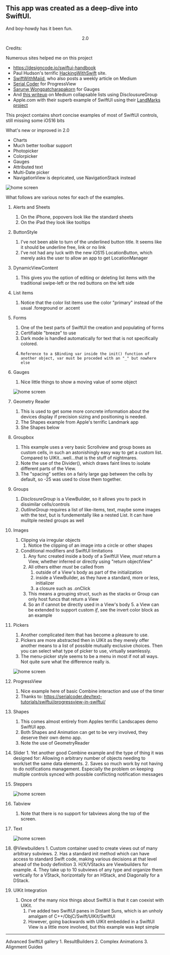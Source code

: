 <?xml version="1.0" encoding="UTF-8"?> <!DOCTYPE plist PUBLIC "-//Apple//DTD PLIST 1.0//EN" "http://www.apple.com/DTDs/PropertyList-1.0.dtd"> <plist version="1.0"> <array/> </plist>


## This app was created as a deep-dive into SwiftUI.

 

And boy-howdy has it been fun.

  

<p  align="center">
2.0
</p>

  
Credits: 

Numerous sites helped me on this project
 - https://designcode.io/swiftui-handbook
 - Paul Hudson's terrific [HackingWithSwift](https://www.hackingwithswift.com) site.
 - [SwiftWithMajid](https://swiftwithmajid.com), who also posts a weekly article on Medium
 - [Serial Coder](https://serialcoder.dev/text-tutorials/swiftui/progressview-in-swiftui/) for ProgressView
 - [Sarunw Wongpatcharapakorn](https://sarunw.com/posts/swiftui-gauge/) for Gauges
 - And [this writeup](https://alfianlosari.medium.com/building-expandable-list-with-outlinegroup-disclosuregroup-in-swiftui-2-0-aa9dda14bbab) on Medium collapsable lists using DisclousureGroup
 - Apple.com with their superb example of SwiftUI using their [LandMarks project](https://developer.apple.com/tutorials/swiftui)

This project contains short concise examples of most of SwiftUI controls, still missing some iOS16 bits

What's new or improved in 2.0

- Charts
- Much better toolbar support
- Photopicker 
- Colorpicker
- Gauges
- Attributed text
- Multi-Date picker
- NavigationView is depricated, use NavigationStack instead

![home screen](SwiftGalleryMainScreen.1.jpg) 

What follows are various notes for each of the examples.

 1. Alerts and Sheets
     1. On the iPhone, popovers look like the standard sheets
     2. On the iPad they look like tooltips
 2. ButtonStyle
     1. I've not been able to turn of the underlined button title. It seems like it should be underline free,  link or no link
     2. I've not had any luck with the new iOS15 LocationButton, which merely asks the user to allow  an app to get LocationManager
 3. DynamicViewContent
     1. This gives you the option of editing or deleting list items with the traditional swipe-left or the red buttons on the left side
 4. List items
     1. Notice that the color list items use the color "primary" instead of the usual .foreground or .accent
 5. Forms
     1.    One of the best parts of SwiftUI the creation and populating of forms
     2.    Certifiable "breeze" to use
     3.    Dark mode is handled automatically for text that is not specifically colored.
     4.     Reference to a $Binding var inside the init() function of another object, var must be proceded with an "_" but nowhere else
 6. Gauges
    1.  Nice little things to show a moving value of some object
    
    ![home screen](SwiftGalleryGauge.jpg) 

 6. Geometry Reader
     1.    This is used to get some more concrete information about the devices display if precision sizing and positioning is needed.
     2.    The Shapes example from Apple's terrific Landmark app
     3.    She Shapes below
 7. Groupbox
     1. This example uses a very basic Scrollview and group boxes as custom cells, in such an astonishingly easy way to get a custom list. Compared to UIKit...well...that is the stuff of nightmares.
     2. Note the use of the Divider(), which draws faint lines to isolate different parts of the View.
     3. The "spacing" settles on a fairly large gap between the cells by default, so -25 was used to close them together.
 8. Groups
    1. *DisclosureGroup* is a ViewBuilder, so it allows you to pack in dissimilar cells/controls
    2. *OutlineGroup* requires a list of like-items, text, maybe some images with the text, but is fundementally like a nested List. It can have mulitple nested groups as well 
3. Images
    1. Clipping via irregular objects
        1. Notice the clipping of an image into a circle or other shapes
    2. Conditional modifiers and SwiftUI limitations 
        1. Any func created inside a body of a SwiftUI View, *must* return a View, whether inferred or directly using "return objectView"
        2. All others either *must* be called from
            1.  outside of a View's body as part of the initialization 
            2. inside a ViewBuilder, as they have a standard, more or less, initializer
            3. a closure such as .onClick
        3. This means a grouping struct, such as the stacks or Group can only host funcs that return a View 
        4. So an if cannot be directly used in a View's body 
            5. a View can be extended to support custom *if*, see the  invert color block as an example
4. Pickers
    1. Another complicated item that has become a pleasure to use.
    2. Pickers are more abstracted then in UIKit as they merely offer another means to a list of possible mutually exclusive choices. Then you can select what type of picker to use, virtually seamlessly.
    3. The menu-picker style seems to be a menu in most if not all ways. Not quite sure what the difference really is.
    
    ![home screen](SwiftGalleryColorPicker.jpg) 
   
5. ProgressView
    1. Nice example here of basic Combine interaction and use of the timer   
    2. Thanks to: https://serialcoder.dev/text-tutorials/swiftui/progressview-in-swiftui/
6. Shapes
    1. This comes almost entirely from Apples terrific Landscapes demo SwiftUI app.
    2. Both Shapes and Animation can get to be very involved, they deserve their own demo app.
    3. Note the use of GeometryReader
7.    Slider
    1. Yet another good Combine example and the type of thing it was designed for: Allowing n arbitrary number of objects needing to work/set the same data elements.
    2. Saves so much work by not having to do notifications management. Especially the problem on keeping multiple controls synced with possible conflicting notification messages
8.  Steppers

    ![home screen](SwiftGallerySteppers.jpg) 
    
9.  Tabview
    1. Note that there is no support for tabviews along the top of the screen. 
10. Text

    ![home screen](SwiftGallery.Text.jpg) 
    
10.    @Viewbuilders
    1. Custom container used to create views out of many arbitrary subviews.
    2. Has a standard init method which can have access to standard Swift code, making various decisions at that level ahead of the body definition
    3. H/X/VStacks are Viewbuilders for example.
    4. They take up to 10 subviews of any type and organize them vertically for a VStack, horizontally for an HStack, and Diagonally for a DStack.
11. UIKit Integration
    1. Once of the many nice things about SwiftUI is that it can coexist with UIKit.
        1. I've added two SwiftUI panes in Distant Suns, which is an unholy amalgam of C++/ObjC/Swift/UIKit/SwiftUI
        2. However, going backwards with UIKit embedded in a SwiftUI View is a little more involved, but this example was kept simple
---
Advanced SwiftUI gallery
    1.    ResultBuilders
    2.    Complex Animations
    3.    Alignment Guides




